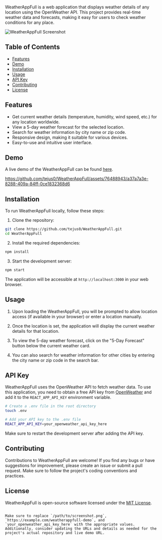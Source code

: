 
WeatherAppFull is a web application that displays weather details of any location using the OpenWeather API. This project provides real-time weather data and forecasts, making it easy for users to check weather conditions for any place.

![WeatherAppFull Screenshot](/path/to/screenshot.png)

## Table of Contents

- [Features](#features)
- [Demo](#demo)
- [Installation](#installation)
- [Usage](#usage)
- [API Key](#api-key)
- [Contributing](#contributing)
- [License](#license)

## Features

- Get current weather details (temperature, humidity, wind speed, etc.) for any location worldwide.
- View a 5-day weather forecast for the selected location.
- Search for weather information by city name or zip code.
- Responsive design, making it suitable for various devices.
- Easy-to-use and intuitive user interface.

## Demo

A live demo of the WeatherAppFull can be found [here](https://example.com/weatherappfull-demo).



https://github.com/tejus0/WeatherAppFull/assets/76488943/a37a7a3e-8288-409a-84ff-0ce1832368d6



## Installation

To run WeatherAppFull locally, follow these steps:

1. Clone the repository:

```bash
git clone https://github.com/tejus0/WeatherAppFull.git
cd WeatherAppFull
```

2. Install the required dependencies:

```bash
npm install
```

3. Start the development server:

```bash
npm start
```

The application will be accessible at `http://localhost:3000` in your web browser.

## Usage

1. Upon loading the WeatherAppFull, you will be prompted to allow location access (if available in your browser) or enter a location manually.

2. Once the location is set, the application will display the current weather details for that location.

3. To view the 5-day weather forecast, click on the "5-Day Forecast" button below the current weather card.

4. You can also search for weather information for other cities by entering the city name or zip code in the search bar.

## API Key

WeatherAppFull uses the OpenWeather API to fetch weather data. To use this application, you need to obtain a free API key from [OpenWeather](https://openweathermap.org/api) and add it to the `REACT_APP_API_KEY` environment variable.

```bash
# Create a .env file in the root directory
touch .env

# Add your API key to the .env file
REACT_APP_API_KEY=your_openweather_api_key_here
```

Make sure to restart the development server after adding the API key.

## Contributing

Contributions to WeatherAppFull are welcome! If you find any bugs or have suggestions for improvement, please create an issue or submit a pull request. Make sure to follow the project's coding conventions and practices.

## License

WeatherAppFull is open-source software licensed under the [MIT License](https://opensource.org/licenses/MIT).
```

Make sure to replace `/path/to/screenshot.png`, `https://example.com/weatherappfull-demo`, and `your_openweather_api_key_here` with the appropriate values. Additionally, consider updating the URLs and details as needed for the project's actual repository and live demo URL.
